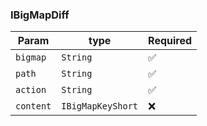 ### IBigMapDiff

| Param     | type              | Required |
|-----------|-------------------|----------|
| `bigmap`  | `String`          | ✅        |
| `path`    | `String`          | ✅        |
| `action`  | `String`          | ✅        |
| `content` | `IBigMapKeyShort` | ❌        |
